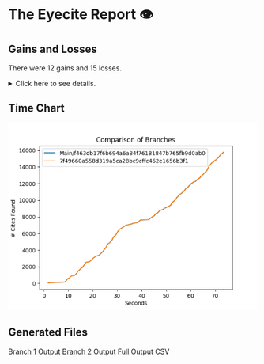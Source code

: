 # The Eyecite Report :eye:



Gains and Losses
---------
There were 12 gains and 15 losses.

<details>
<summary>Click here to see details.</summary>

There were 56 changes so we are only displaying the first 50. You can review the 
entire list by downloading the output.csv file linked above.

|     id     |        Gain       |                   Loss                  |
| ---------- | ----------------- | --------------------------------------- |
|  4799679   |       Akins       |                                         |
|  5329531   |                   |           German Savings Bank           |
|  1917661   |                   |                  Vanner                 |
|  1662392   |                   |                  Belton                 |
|  1783747   |                   |                Potters II               |
|  1783747   |                   |        Parish of East Baton Rouge       |
|  1537257   |                   |                St. Cloud                |
|  1717506   |                   |                Blue Bell                |
|  2631184   |                   |    Hilltop Terrace Homeowner's Ass'n    |
|  2357843   |                   | State ex rel. Utility Consumers Council |
|  2414924   |                   |              City of Boerne             |
|  2414924   |   Boerne at 2170  |                                         |
|  2414924   |                   |          City of Boerne at 2170         |
|  1431414   |                   |      Memphis Development Foundation     |
|  2829354   |        Hill       |                                         |
|  2829354   |        Hill       |                                         |
|  2829354   |      DeSantis     |                                         |
|  2925642   |        Cass       |                                         |
|  2925642   |      Trevino      |                                         |
|   203607   |                   |         Fustaguio do Nascimento         |
|  1433305   |                   |                 Grayson                 |
|  2411681   |        Aini       |                                         |
|  7228206   |        Hawk       |                                         |
|  7228206   |      Schadler     |                                         |
|   901384   | Setliff I at ¶ 19 |                                         |
|  1439070   |    Loup-Miller    |                                         |
|  6776333   |                   |                  Susser                 |


</details>



Time Chart
---------

![image](https://raw.githubusercontent.com/freelawproject/eyecite/artifacts/241/results/chart.png)


Generated Files
---------

[Branch 1 Output](https://raw.githubusercontent.com/freelawproject/eyecite/artifacts/241/results/f463db17f6b694a6a84f76181847b765fb9d0ab0.json)
[Branch 2 Output](https://raw.githubusercontent.com/freelawproject/eyecite/artifacts/241/results/7f49660a558d319a5ca28bc9cffc462e1656b3f1.json)
[Full Output CSV ](https://raw.githubusercontent.com/freelawproject/eyecite/artifacts/241/results/output.csv)
